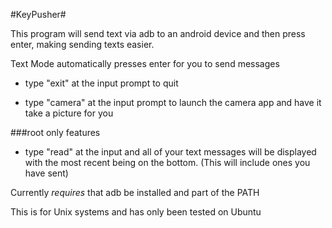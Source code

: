 #KeyPusher#

This program will send text via adb to an android device and then press enter, making sending texts easier.

Text Mode automatically presses enter for you to send messages

* type "exit" at the input prompt to quit

* type "camera" at the input prompt to launch the camera app and have it take a picture for you


###root only features
* type "read" at the input and all of your text messages will be displayed with the most recent being on the bottom. (This will include ones you have sent)


Currently *requires* that adb be installed and part of the PATH

This is for Unix systems and has only been tested on Ubuntu
